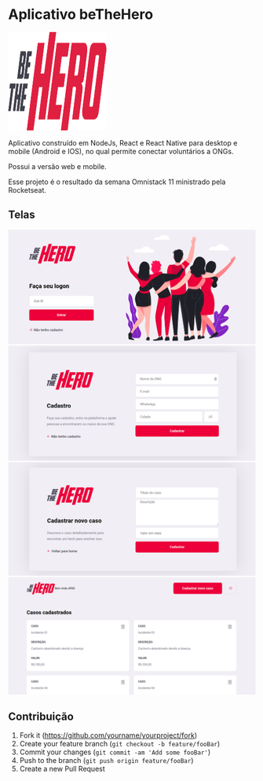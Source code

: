 # Aplicativo beTheHero

<img src="./frontend/src/assets/logo.svg" width="200px" height="200px"/>
<p>Aplicativo construído em NodeJs, React e React Native para desktop e mobile (Android e IOS), no qual permite conectar voluntários a ONGs.</p> 
Possui a versão web e mobile.

Esse projeto é o resultado da semana Omnistack 11 ministrado pela Rocketseat.

## Telas

<img src="./frontend/src/assets/img_entrada.png"/>

<img src="./frontend/src/assets/img_cadastro.png"/>

<img src="./frontend/src/assets/img_cadastro_casos.png"/>

<img src="./frontend/src/assets/img_casos.png"/>

## Contribuição

1. Fork it (<https://github.com/yourname/yourproject/fork>)
2. Create your feature branch (`git checkout -b feature/fooBar`)
3. Commit your changes (`git commit -am 'Add some fooBar'`)
4. Push to the branch (`git push origin feature/fooBar`)
5. Create a new Pull Request

